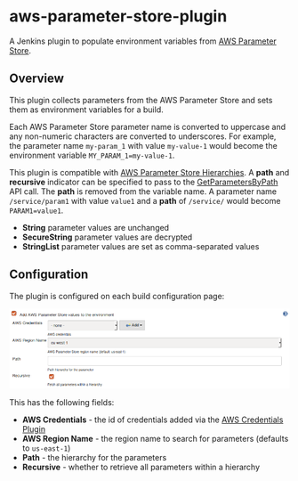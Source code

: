 # aws-parameter-store-plugin
A Jenkins plugin to populate environment variables from [AWS Parameter Store](https://docs.aws.amazon.com/systems-manager/latest/userguide/systems-manager-paramstore.html).

## Overview
This plugin collects parameters from the AWS Parameter Store and sets them as environment variables for a build.

Each AWS Parameter Store parameter name is converted to uppercase and any non-numeric characters are converted to underscores. For example, the parameter name `my-param_1` with value `my-value-1` would become the environment variable `MY_PARAM_1=my-value-1`.

This plugin is compatible with [AWS Parameter Store Hierarchies](https://docs.aws.amazon.com/systems-manager/latest/userguide/sysman-paramstore-working.html). A **path** and **recursive** indicator can be specified to pass to the [GetParametersByPath](https://docs.aws.amazon.com/systems-manager/latest/APIReference/API_GetParametersByPath.html) API call. The **path** is removed from the variable name. A parameter name `/service/param1` with value `value1` and a **path** of `/service/` would become `PARAM1=value1`.

  * **String** parameter values are unchanged
  * **SecureString** parameter values are decrypted
  * **StringList** parameter values are set as comma-separated values

## Configuration

The plugin is configured on each build configuration page:

![Screenshot](images/screenshot-1.png)

This has the following fields:

  * **AWS Credentials** - the id of credentials added via the [AWS Credentials Plugin](https://plugins.jenkins.io/aws-credentials)
  * **AWS Region Name** - the region name to search for parameters (defaults to `us-east-1`)
  * **Path** - the hierarchy for the parameters
  * **Recursive** - whether to retrieve all parameters within a hierarchy
